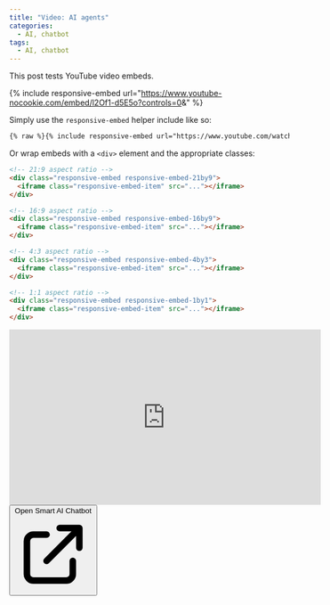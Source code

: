 ```yaml
---
title: "Video: AI agents"
categories:
  - AI, chatbot
tags:
  - AI, chatbot
---
```


This post tests YouTube video embeds.

{% include responsive-embed url="https://www.youtube-nocookie.com/embed/l2Of1-d5E5o?controls=0&amp;" %}

Simply use the `responsive-embed` helper include like so:

```html
{% raw %}{% include responsive-embed url="https://www.youtube.com/watch?v=-PVofD2A9t8" ratio="16:9" %}{% endraw %}
```

Or wrap embeds with a `<div>` element and the appropriate classes:

```html
<!-- 21:9 aspect ratio -->
<div class="responsive-embed responsive-embed-21by9">
  <iframe class="responsive-embed-item" src="..."></iframe>
</div>

<!-- 16:9 aspect ratio -->
<div class="responsive-embed responsive-embed-16by9">
  <iframe class="responsive-embed-item" src="..."></iframe>
</div>

<!-- 4:3 aspect ratio -->
<div class="responsive-embed responsive-embed-4by3">
  <iframe class="responsive-embed-item" src="..."></iframe>
</div>

<!-- 1:1 aspect ratio -->
<div class="responsive-embed responsive-embed-1by1">
  <iframe class="responsive-embed-item" src="..."></iframe>
</div>
```


<iframe width="560" height="315" src="https://www.youtube.com/embed/40Hpmyxx_Hs" title="AI in Cybersecurity" frameborder="0" allowfullscreen></iframe>

<button class="external-link-button" onclick="openExternalWindow()" aria-label="Open External Link">
    Open Smart AI Chatbot
    <svg class="external-link-icon" xmlns="http://www.w3.org/2000/svg" fill="none" viewBox="0 0 24 24" stroke="currentColor">
        <path stroke-linecap="round" stroke-linejoin="round" stroke-width="2" d="M10 6H6a2 2 0 00-2 2v10a2 2 0 002 2h10a2 2 0 002-2v-4M14 4h6m0 0v6m0-6L10 14" />
    </svg>
</button>
<!-- This chatbot is build using https://openassistantgpt.io/ -->
<script>
    function openExternalWindow() {
        window.open('https://www.openassistantgpt.io/embed/cm3pbjgbp000113g3a9u9037y/window?chatbox=false', '_blank', 'location=yes,height=570,width=520,scrollbars=yes,status=yes');
    }
</script>
